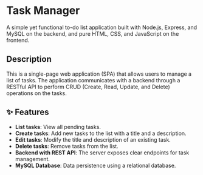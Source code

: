 # Task Manager

A simple yet functional to-do list application built with Node.js, Express, and MySQL on the backend, and pure HTML, CSS, and JavaScript on the frontend.

## Description

This is a single-page web application (SPA) that allows users to manage a list of tasks. The application communicates with a backend through a RESTful API to perform CRUD (Create, Read, Update, and Delete) operations on the tasks.

## ✨ Features

* **List tasks**: View all pending tasks.
* **Create tasks**: Add new tasks to the list with a title and a description.
* **Edit tasks**: Modify the title and description of an existing task.
* **Delete tasks**: Remove tasks from the list.
* **Backend with REST API**: The server exposes clear endpoints for task management.
* **MySQL Database**: Data persistence using a relational database.